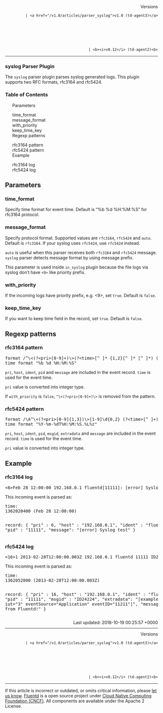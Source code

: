 <section id="main">
<div id="page">
<div class="topic_content">
<article>
<div style="text-align:right">
<div style="text-align:right">
Versions 
  
    
    | <a href="/v1.0/articles/parser_syslog">v1.0 (td-agent3)</a>
    
  

  

  
    
    | <b><i>v0.12</i> (td-agent2)<b>
</b></b>
</div>
</div>
<hr size="1" style="margin-top: 10px; margin-bottom: 10px; color: rgba(0, 0, 0, .15);"/>
<hgroup>
<h1>syslog Parser Plugin</h1>
</hgroup>
<p>The <code>syslog</code> parser plugin parses syslog generated logs. This plugin supports two RFC formats, rfc3164 and rfc5424.</p>
<a name="parameters"></a>
<section id="table-of-contents"><h3>Table of Contents</h3>
<ul id="toc">
<li class="toc-item"><a href="#parameters">Parameters</a></li>
<ul class="sub-toc">
<li class="sub-toc-item"><a href="#time_format">time_format</a></li>
<li class="sub-toc-item"><a href="#message_format">message_format</a></li>
<li class="sub-toc-item"><a href="#with_priority">with_priority</a></li>
<li class="sub-toc-item"><a href="#keep_time_key">keep_time_key</a></li>
</ul>
<li class="toc-item"><a href="#regexp-patterns">Regexp patterns</a></li>
<ul class="sub-toc">
<li class="sub-toc-item"><a href="#rfc3164-pattern">rfc3164 pattern</a></li>
<li class="sub-toc-item"><a href="#rfc5424-pattern">rfc5424 pattern</a></li>
</ul>
<li class="toc-item"><a href="#example">Example</a></li>
<ul class="sub-toc">
<li class="sub-toc-item"><a href="#rfc3164-log">rfc3164 log</a></li>
<li class="sub-toc-item"><a href="#rfc5424-log">rfc5424 log</a></li>
</ul>
</ul>
</section>
<h2>Parameters</h2>
<a name="time_format"></a><h3>time_format</h3>
<p>Specify time format for event time. Default is “%b %d %H:%M:%S” for rfc3164 protocol.</p>
<a name="message_format"></a><h3>message_format</h3>
<p>Specify protocol format. Supported values are <code>rfc3164</code>, <code>rfc5424</code> and <code>auto</code>. Default is <code>rfc3164</code>. If your syslog uses <code>rfc5424</code>, use <code>rfc5424</code> instead.</p>
<p><code>auto</code> is useful when this parser receives both <code>rfc3164</code> and <code>rfc5424</code> message. <code>syslog</code> parser detects message format by using message prefix.</p>
<p>This parameter is used inside <code>in_syslog</code> plugin because the file logs via syslog don’t have <code>&lt;9&gt;</code> like priority prefix.</p>
<a name="with_priority"></a><h3>with_priority</h3>
<p>If the incoming logs have priority prefix, e.g. &lt;9&gt;, set <code>true</code>. Default is <code>false</code>.</p>
<a name="keep_time_key"></a><h3>keep_time_key</h3>
<p>If you want to keep time field in the record, set <code>true</code>. Default is <code>false</code>.</p>
<a name="regexp-patterns"></a><h2>Regexp patterns</h2>
<a name="rfc3164-pattern"></a><h3>rfc3164 pattern</h3>
<pre class="CodeRay">format /^\&lt;(?&lt;pri&gt;[0-9]+)\&gt;(?&lt;time&gt;[^ ]* {1,2}[^ ]* [^ ]*) (?&lt;host&gt;[^ ]*) (?&lt;ident&gt;[a-zA-Z0-9_\/\.\-]*)(?:\[(?&lt;pid&gt;[0-9]+)\])?(?:[^\:]*\:)? *(?&lt;message&gt;.*)$/
time_format "%b %d %H:%M:%S"
</pre>
<p><code>pri</code>, <code>host</code>, <code>ident</code>, <code>pid</code> and <code>message</code> are included in the event record. <code>time</code> is used for the event time.</p>
<p><code>pri</code> value is converted into integer type.</p>
<p>If <code>with_priority</code> is <code>false</code>, <code>^\&lt;(?&lt;pri&gt;[0-9]+)\&gt;</code> is removed from the pattern.</p>
<a name="rfc5424-pattern"></a><h3>rfc5424 pattern</h3>
<pre class="CodeRay">format /\A^\&lt;(?&lt;pri&gt;[0-9]{1,3})\&gt;[1-9]\d{0,2} (?&lt;time&gt;[^ ]+) (?&lt;host&gt;[^ ]+) (?&lt;ident&gt;[^ ]+) (?&lt;pid&gt;[-0-9]+) (?&lt;msgid&gt;[^ ]+) (?&lt;extradata&gt;(\[(.*)\]|[^ ])) (?&lt;message&gt;.+)$\z/
time_format "%Y-%m-%dT%H:%M:%S.%L%z"
</pre>
<p><code>pri</code>, <code>host</code>, <code>ident</code>, <code>pid</code>, <code>msgid</code>, <code>extradata</code> and <code>message</code> are included in the event record. <code>time</code> is used for the event time.</p>
<p><code>pri</code> value is converted into integer type.</p>
<a name="example"></a><h2>Example</h2>
<a name="rfc3164-log"></a><h3>rfc3164 log</h3>
<pre class="CodeRay">&lt;6&gt;Feb 28 12:00:00 192.168.0.1 fluentd[11111]: [error] Syslog test
</pre>
<p>This incoming event is parsed as:</p>
<pre class="CodeRay">time:
1362020400 (Feb 28 12:00:00)

record:
{
  "pri"    : 6,
  "host"   : "192.168.0.1",
  "ident"  : "fluentd",
  "pid"    : "11111",
  "message": "[error] Syslog test"
}
</pre>
<a name="rfc5424-log"></a><h3>rfc5424 log</h3>
<pre class="CodeRay">&lt;16&gt;1 2013-02-28T12:00:00.003Z 192.168.0.1 fluentd 11111 ID24224 [exampleSDID@20224 iut="3" eventSource="Application" eventID="11211"] Hi, from Fluentd!
</pre>
<p>This incoming event is parsed as:</p>
<pre class="CodeRay">time:
1362052800 (2013-02-28T12:00:00.003Z)

record:
{
  "pri"      : 16,
  "host"     : "192.168.0.1",
  "ident"    : "fluentd",
  "pid"      : "11111",
  "msgid"    : "ID24224",
  "extradata": "[exampleSDID@20224 iut=\"3\" eventSource=\"Application\" eventID=\"11211\"]",
  "message"  : "Hi, from Fluentd!"
}
</pre>
<div style="text-align:right">
  Last updated: 2018-10-19 00:25:57 +0000
  </div>
<hr size="1" style="margin-top: 10px; margin-bottom: 10px; color: rgba(0, 0, 0, .15);"/>
<div style="text-align:right">
Versions 
  
    
    | <a href="/v1.0/articles/parser_syslog">v1.0 (td-agent3)</a>
    
  

  

  
    
    | <b><i>v0.12</i> (td-agent2)<b>
</b></b>
</div>
<hr size="1" style="margin-top: 10px; margin-bottom: 10px; color: rgba(0, 0, 0, .15);"/>
<p>
    If this article is incorrect or outdated, or omits critical information, please <a href="https://github.com/fluent/fluentd-docs/issues?state=open">let us know</a>. <a href="http://www.fluentd.org/">Fluentd</a> is a  open source project under <a href="https://cncf.io/">Cloud Native Computing Foundation (CNCF)</a>. All components are available under the Apache 2 License.
  </p>
</article>
</div>
<!-- /#topic_content -->
</div>
<!-- /#page -->
</section>